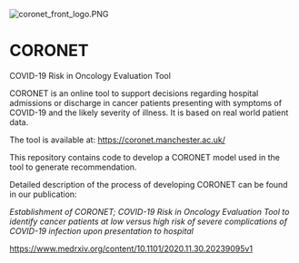 ![coronet_front_logo.PNG](attachment:2a3ad364-620c-41c1-9c51-fcc305783d50.PNG)

# CORONET
COVID-19 Risk in Oncology Evaluation Tool



CORONET is an online tool to support decisions regarding hospital admissions or discharge in cancer patients presenting with symptoms of COVID-19 and the likely severity of illness. It is based on real world patient data.

The tool is available at:
https://coronet.manchester.ac.uk/

This repository contains code to develop a CORONET model used in the tool to generate recommendation.

Detailed description of the process of developing CORONET can be found in our publication:

*Establishment of CORONET; COVID-19 Risk in Oncology Evaluation Tool to identify cancer patients at low versus high risk of severe complications of COVID-19 infection upon presentation to hospital*

https://www.medrxiv.org/content/10.1101/2020.11.30.20239095v1
